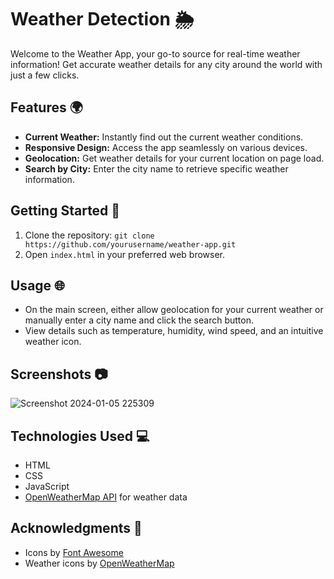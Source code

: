 # Weather Detection 🌦️

Welcome to the Weather App, your go-to source for real-time weather information! Get accurate weather details for any city around the world with just a few clicks.

## Features 🌍

- **Current Weather:** Instantly find out the current weather conditions.
- **Responsive Design:** Access the app seamlessly on various devices.
- **Geolocation:** Get weather details for your current location on page load.
- **Search by City:** Enter the city name to retrieve specific weather information.

## Getting Started 🚀

1. Clone the repository: `git clone https://github.com/yourusername/weather-app.git`
2. Open `index.html` in your preferred web browser.

## Usage 🌐

- On the main screen, either allow geolocation for your current weather or manually enter a city name and click the search button.
- View details such as temperature, humidity, wind speed, and an intuitive weather icon.

## Screenshots 📷

![Screenshot 2024-01-05 225309](https://github.com/Thenmozhi-k/Weather-detection/assets/126195333/052a6b45-d93a-45bd-b5ad-1bd2f4c0a1f5)



## Technologies Used 💻

- HTML
- CSS
- JavaScript
- [OpenWeatherMap API](https://openweathermap.org/api) for weather data

## Acknowledgments 🙏

- Icons by [Font Awesome](https://fontawesome.com/)
- Weather icons by [OpenWeatherMap](https://openweathermap.org/weather-conditions)

